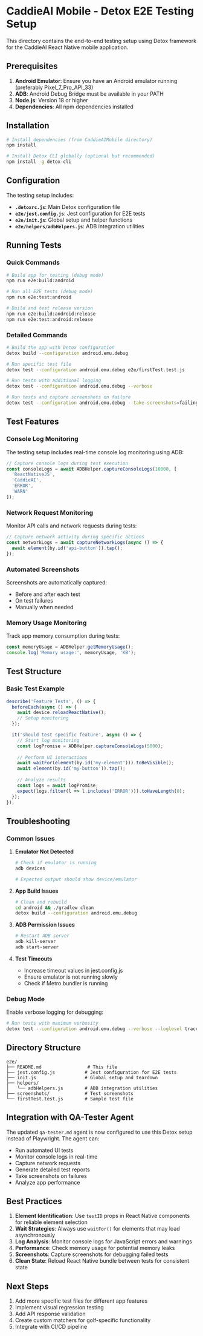 # CaddieAI Mobile - Detox E2E Testing Setup

This directory contains the end-to-end testing setup using Detox framework for the CaddieAI React Native mobile application.

## Prerequisites

1. **Android Emulator**: Ensure you have an Android emulator running (preferably Pixel_7_Pro_API_33)
2. **ADB**: Android Debug Bridge must be available in your PATH
3. **Node.js**: Version 18 or higher
4. **Dependencies**: All npm dependencies installed

## Installation

```bash
# Install dependencies (from CaddieAIMobile directory)
npm install

# Install Detox CLI globally (optional but recommended)
npm install -g detox-cli
```

## Configuration

The testing setup includes:

- **`.detoxrc.js`**: Main Detox configuration file
- **`e2e/jest.config.js`**: Jest configuration for E2E tests
- **`e2e/init.js`**: Global setup and helper functions
- **`e2e/helpers/adbHelpers.js`**: ADB integration utilities

## Running Tests

### Quick Commands

```bash
# Build app for testing (debug mode)
npm run e2e:build:android

# Run all E2E tests (debug mode)
npm run e2e:test:android

# Build and test release version
npm run e2e:build:android:release
npm run e2e:test:android:release
```

### Detailed Commands

```bash
# Build the app with Detox configuration
detox build --configuration android.emu.debug

# Run specific test file
detox test --configuration android.emu.debug e2e/firstTest.test.js

# Run tests with additional logging
detox test --configuration android.emu.debug --verbose

# Run tests and capture screenshots on failure
detox test --configuration android.emu.debug --take-screenshots=failing
```

## Test Features

### Console Log Monitoring

The testing setup includes real-time console log monitoring using ADB:

```javascript
// Capture console logs during test execution
const consoleLogs = await ADBHelper.captureConsoleLogs(10000, [
  'ReactNativeJS',
  'CaddieAI', 
  'ERROR',
  'WARN'
]);
```

### Network Request Monitoring

Monitor API calls and network requests during tests:

```javascript
// Capture network activity during specific actions
const networkLogs = await captureNetworkLogs(async () => {
  await element(by.id('api-button')).tap();
});
```

### Automated Screenshots

Screenshots are automatically captured:

- Before and after each test
- On test failures
- Manually when needed

### Memory Usage Monitoring

Track app memory consumption during tests:

```javascript
const memoryUsage = ADBHelper.getMemoryUsage();
console.log('Memory usage:', memoryUsage, 'KB');
```

## Test Structure

### Basic Test Example

```javascript
describe('Feature Tests', () => {
  beforeEach(async () => {
    await device.reloadReactNative();
    // Setup monitoring
  });

  it('should test specific feature', async () => {
    // Start log monitoring
    const logPromise = ADBHelper.captureConsoleLogs(5000);
    
    // Perform UI interactions
    await waitFor(element(by.id('my-element'))).toBeVisible();
    await element(by.id('my-button')).tap();
    
    // Analyze results
    const logs = await logPromise;
    expect(logs.filter(l => l.includes('ERROR'))).toHaveLength(0);
  });
});
```

## Troubleshooting

### Common Issues

1. **Emulator Not Detected**
   ```bash
   # Check if emulator is running
   adb devices
   
   # Expected output should show device/emulator
   ```

2. **App Build Issues**
   ```bash
   # Clean and rebuild
   cd android && ./gradlew clean
   detox build --configuration android.emu.debug
   ```

3. **ADB Permission Issues**
   ```bash
   # Restart ADB server
   adb kill-server
   adb start-server
   ```

4. **Test Timeouts**
   - Increase timeout values in jest.config.js
   - Ensure emulator is not running slowly
   - Check if Metro bundler is running

### Debug Mode

Enable verbose logging for debugging:

```bash
# Run tests with maximum verbosity
detox test --configuration android.emu.debug --verbose --loglevel trace
```

## Directory Structure

```
e2e/
├── README.md                 # This file
├── jest.config.js           # Jest configuration for E2E tests
├── init.js                  # Global setup and teardown
├── helpers/
│   └── adbHelpers.js        # ADB integration utilities
├── screenshots/             # Test screenshots
└── firstTest.test.js        # Sample test file
```

## Integration with QA-Tester Agent

The updated `qa-tester.md` agent is now configured to use this Detox setup instead of Playwright. The agent can:

- Run automated UI tests
- Monitor console logs in real-time
- Capture network requests
- Generate detailed test reports
- Take screenshots on failures
- Analyze app performance

## Best Practices

1. **Element Identification**: Use `testID` props in React Native components for reliable element selection
2. **Wait Strategies**: Always use `waitFor()` for elements that may load asynchronously
3. **Log Analysis**: Monitor console logs for JavaScript errors and warnings
4. **Performance**: Check memory usage for potential memory leaks
5. **Screenshots**: Capture screenshots for debugging failed tests
6. **Clean State**: Reload React Native bundle between tests for consistent state

## Next Steps

1. Add more specific test files for different app features
2. Implement visual regression testing
3. Add API response validation
4. Create custom matchers for golf-specific functionality
5. Integrate with CI/CD pipeline